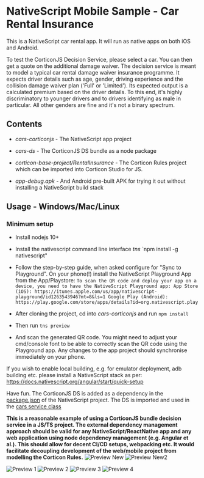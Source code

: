 # NativeScript Mobile Sample - Car Rental Insurance 

This is a NativeScript car rental app. It will run as native apps on both iOS and Android.

To test the CorticonJS Decision Service, please select a car. You can then get a quote on the additional damage waiver. The decision service is meant to model a typical car rental damage waiver insurance programme. It expects driver details such as age, gender, driving experience and the collision damage waiver plan ('Full' or 'Limited'). Its expected output is a calculated premium based on the driver details. To this end, it's highly discriminatory to younger drivers and to drivers identifying as male in particular. All other genders are fine and it's not a binary spectrum.
 
## Contents

* _cars-corticonjs_ - The NativeScript app project
* _cars-ds_ - The CorticonJS DS bundle as a node package
* _corticon-base-project/RentalInsurance_ - The Corticon Rules project which can be imported into Corticon Studio for JS.

* _app-debug.apk_ - And Android pre-built APK for trying it out without installing a NativeScript build stack

## Usage - Windows/Mac/Linux

### Minimum setup
* Install nodejs 10+
* Install the nativescript command line interface _tns_ 
  `npm install -g nativescript"
* Follow the step-by-step guide, when asked configure for "Sync to Playground". On your phone(!) install the NativeScript Playground App from the App/Playstore:
```To scan the QR code and deploy your app on a device, you need to have the NativeScript Playground app: App Store (iOS): https://itunes.apple.com/us/app/nativescript-playground/id1263543946?mt=8&ls=1 Google Play (Android): https://play.google.com/store/apps/details?id=org.nativescript.play ```
 
* After cloning the project, cd into _cars-corticonjs_ and run
  `npm install`
* Then run 
  `tns preview`
* And scan the generated QR code. You might need to adjust your cmd/console font to be able to correctly scan the QR code using the Playground app. Any changes to the app project should synchronise immediately on your phone.

If you wish to enable local building, e.g. for emulator deployment, adb building etc. please install a NativeScript stack as per: https://docs.nativescript.org/angular/start/quick-setup

Have fun. The CorticonJS DS is added as a dependency in the [package.json](https://github.com/corticon/corticon.js-samples/blob/master/Nativescript/cars-corticonjs/package.json) of the NativeScript project. The DS is imported and used in the [cars service class](https://github.com/corticon/corticon.js-samples/blob/master/Nativescript/cars-corticonjs/src/app/cars/shared/car.service.ts)

__This is a reasonable example of using a CorticonJS bundle decision service in a JS/TS project. The external dependency management approach should be valid for any NativeScript/ReactNative app and any web application using node dependency management (e.g. Angular et al.). This should allow for decent CI/CD setups, webpacking etc. It would facilitate decoupling development of the web/mobile project from modelling the Corticon Rules.__
![Preview New](/Nativescript/previewnew.png)
![Preview New2](/Nativescript/previewnew2.png)

![Preview 1](/Nativescript/preview1.jpg)
![Preview 2](/Nativescript/preview2.jpg)
![Preview 3](/Nativescript/preview3.jpg)
![Preview 4](/Nativescript/preview4.jpg)
